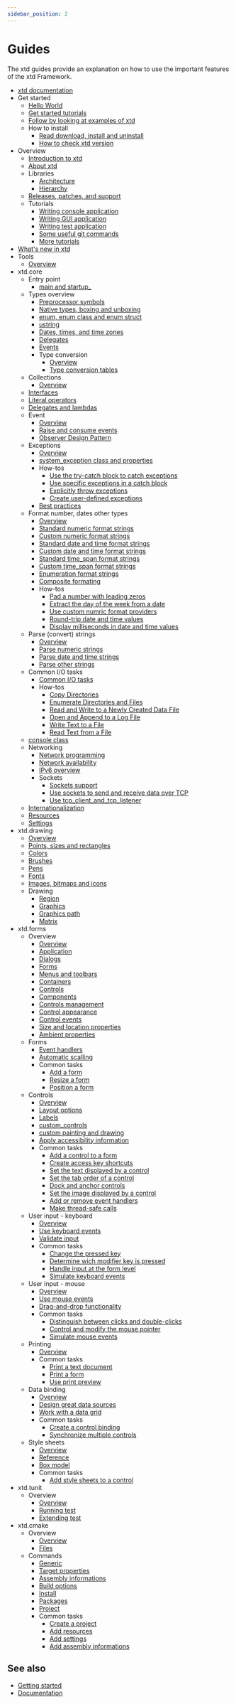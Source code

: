 ```yaml
---
sidebar_position: 2
---
```


# Guides


The xtd guides provide an explanation on how to use the important features of the xtd Framework. 

* [xtd documentation](xtd_documentation.md)
* Get started
  * [Hello World](Get%20started/hello_world.md)
  * [Get started tutorials](Overview/Tutorials/tutorials.md)
  * [Follow by looking at examples of xtd](https://github.com/gammasoft71/xtd/blob/master/examples/README.md)
  * How to install
    * [Read download, install and uninstall](../../downloads.md)
    * [How to check xtd version](Get%20started/How%20to%20install/check_version.md)
* Overview
  * [Introduction to xtd](Overview/introduction_to_xtd.md)
  * [About xtd](Overview/xtd_explanations.md)
  * Libraries
    * [Architecture](Overview/Libraries/architecture.md)
    * [Hierarchy](Overview/Libraries/hierarchy.md)
  * [Releases, patches, and support](Overview/release_patches_and_support.md)
  * Tutorials
    * [Writing console application](Overview/Tutorials/writing_applicaion_console.md)
    * [Writing GUI application](Overview/Tutorials/writing_applicaion_gui.md)
    * [Writing test application](Overview/Tutorials/writing_applicaion_test.md)
    * [Some useful git commands](Overview/Tutorials/git.md)
    * [More tutorials](Overview/Tutorials/tutorials.md)
* [What's new in xtd](../../news.md)
* Tools
  * [Overview](Tools/tools.md)
* xtd.core
  * Entry point
    * [main and startup_](main_and_startup.md)
  * Types overview
    * [Preprocessor symbols](preprocessor_symbols.md)
    * [Native types, boxing and unboxing](types.md)
    * [enum, enum class and enum struct](enum_class.md)
    * [ustring](ustring.md)
    * [Dates, times, and time zones](date_time.md)
    * [Delegates](delegates.md)
    * [Events](events.md)
    * Type conversion
      * [Overview](type_conversion_overview.md)
      * [Type conversion tables](type_conversion_tables.md)     
  * Collections
    * [Overview](collections.md)
  * [Interfaces](interfaces.md)
  * [Literal operators](literal_operators.md)
  * [Delegates and lambdas](delegates_and_lambdas.md)
  * Event
    * [Overview](handle_and_raise_events.md)
    * [Raise and consume events](raise_and_consume_events.md)
    * [Observer Design Pattern](observer_design_pattern.md)
  * Exceptions
    * [Overview](exceptions.md)
    * [system_exception class and properties](system_exception_class_and_properties.md)
    * How-tos
      * [Use the try-catch block to catch exceptions](exceptions_try_catch.md)
      * [Use specific exceptions in a catch block](exceptions_use_specific_exceptions.md)
      * [Explicitly throw exceptions](explicitly_throw_exception.md)
      * [Create user-defined exceptions](create_user_dined_exceptions.md)
    * [Best practices](exceptions_best_practices.md)
  * Format number, dates other types
    * [Overview](format_overview.md)
    * [Standard numeric format strings](format_standard_numeric_format_strings.md)
    * [Custom numeric format strings](format_custom_numeric_format_strings.md)
    * [Standard date and time format strings](format_standard_date_and_time_format_strings.md)
    * [Custom date and time format strings](format_custom_date_and_time_format_strings.md)
    * [Standard time_span format strings](format_standard_time_span_format_strings.md)
    * [Custom time_span format strings](format_custom_time_span_format_strings.md)
    * [Enumeration format strings](format_enumeration_format_strings.md)
    * [Composite formating](format_composite_formating.md)
    * How-tos
      * [Pad a number with leading zeros](format_pad_a_number_with_leading_zeros.md)
      * [Extract the day of the week from a date](format_extract_the_day_of_the_week_from_date.md)
      * [Use custom numric format providers](format_use_custom_numeric_format_providers.md)
      * [Round-trip date and time values](format_round_trip_date_and_time_values.md)
      * [Display milliseconds in date and time values](format_display_milliseconds_in_date_and_time_values.md)
  * Parse (convert) strings
    * [Overview](parse_overview.md)
    * [Parse numeric strings](parse_numeric_strings.md)
    * [Parse date and time strings](parse_date_and_time_strings.md)
    * [Parse other strings](parse_other_strings.md)
  * Common I/O tasks
    * [Common I/O tasks​](common_io_tasks.md)
    * How-tos
      * [Copy Directories](common_io_tasks_copy_directories.md)
      * [Enumerate Directories and Files](common_io_tasks_enumerate_directories_and_files.md)
      * [Read and Write to a Newly Created Data File](common_io_tasks_read_and_write_to_a_newly_created_data_file.md)
      * [Open and Append to a Log File](common_io_tasks_open_and_append_to_a_log_file.md)
      * [Write Text to a File](common_io_tasks_write_text_to_a_file.md)
      * [Read Text from a File](common_io_tasks_read_text_from_a_file.md)
  * [console class](console_class.md)
  * Networking
    * [Network programming](network_programming.md)
    * [Network availability](network_pavailability.md)
    * [IPv6 overview](ipv6_overview.md)
    * Sockets
      * [Sockets support](socket_support.md)
      * [Use sockets to send and receive data over TCP](sockets_tcp.md)
      * [Use tcp_client_and_tcp_listener](tcp_client_and_tcp_listener.md)
  * [Internationalization](internationalization.md)
  * [Resources](resources.md)
  * [Settings](settings.md)
* xtd.drawing
  * [Overview](drawing.md)
  * [Points, sizes and rectangles](points_sizes_and_rectangles.md)
  * [Colors](colors.md)
  * [Brushes](brushes.md)
  * [Pens](pens.md)
  * [Fonts](fonts.md)
  * [Images, bitmaps and icons](images.md)
  * Drawing
    * [Region](region.md)
    * [Graphics](graphics.md)
    * [Graphics path](graphics_path.md)
    * [Matrix](matrix.md)
* xtd.forms
  * Overview
    * [Overview](xtd_forms_explanations.md)
    * [Application](application_overview.md)
    * [Dialogs](dialogs.md)
    * [Forms](forms.md)
    * [Menus and toolbars](menus_and_toolbars.md)
    * [Containers](containers.md)
    * [Controls](controls.md)
    * [Components](components.md)
    * [Controls management](controls_management.md)
    * [Control appearance](control_appearance.md)
    * [Control events](control_events.md)
    * [Size and location properties](size_and_location_properties.md)
    * [Ambient properties](ambient_properties.md)
  * Forms
    * [Event handlers](event_handlers.md)
    * [Automatic scalling](automatic_scalling.md)
    * Common tasks
      * [Add a form](add_a_form.md)
      * [Resize a form](resize_a_form.md)
      * [Position a form](resize_a_form.md)
  * Controls
    * [Overview](controls_overview.md)
    * [Layout options](position_and_layout_of_controls.md)
    * [Labels](labels.md)
    * [custom_controls](custom_controls.md)
    * [custom painting and drawing](custom_painting_and_drawing.md)
    * [Apply accessibility information](apply_accessibility_information.md)
    * Common tasks
      * [Add a control to a form](add_a_control_to_a_form.md)
      * [Create access key shortcuts](create_access_key_shortcuts.md)
      * [Set the text displayed by a control](set_the_text_displayed_by_a_control.md)
      * [Set the tab order of a control](set_the_tab_order_of_a_control.md)
      * [Dock and anchor controls](dock_and_anchor_controls.md)
      * [Set the image displayed by a control](set_the_image_displayed_by_a_control.md)
      * [Add or remove event handlers](add_or_remove_event_handlers.md)
      * [Make thread-safe calls](thread_safe_control_call.md)
  * User input - keyboard
    * [Overview](keybord_overview.md)
    * [Use keyboard events](use_keyboard_events.md)
    * [Validate input](validate_input.md)
    * Common tasks
      * [Change the pressed key](change_the_pressed_key.md)
      * [Determine wich modifier key is pressed](determine_wich_modifier_key_is_pressed.md)
      * [Handle input at the form level](handle_input_at_the_form_level.md)
      * [Simulate keyboard events](simulate_keyboard_events.md)
  * User input - mouse
    * [Overview](mouse_overview.md)
    * [Use mouse events](use_mouse_events.md)
    * [Drag-and-drop functionality](drag_and_drop_functionality.md)
    * Common tasks
      * [Distinguish between clicks and double-clicks](distinguish_between_clicks_and_double_clicks.md)
      * [Control and modify the mouse pointer](control_and_modify_the_mouse_pointer.md)
      * [Simulate mouse events](simulate_mouse_events.md)
  * Printing
    * [Overview](printing_overview.md)
    * Common tasks
      * [Print a text document](print_a_text_document.md)
      * [Print a form](print_a_form.md)
      * [Use print preview](use_print_preview.md)
  * Data binding
    * [Overview](data_binding_overview.md)
    * [Design great data sources](design_great_data_sources.md)
    * [Work with a data grid](work_with_a_data_grid.md)
    * Common tasks
      * [Create a control binding](create_a_control_binding.md)    
      * [Synchronize multiple controls](synchronize_multiple_controls.md)    
  * Style sheets
    * [Overview](style_sheets_overview.md)
    * [Reference](style_sheets_reference.md)
    * [Box model](style_sheets_box_model.md)
    * Common tasks
      * [Add style sheets to a control](add_style_sheets_to_a_control.md)
* xtd.tunit
  * Overview
    * [Overview](tunit_overview.md)
    * [Running test](writing_applicaion_running_test.md)
    * [Extending test](writing_applicaion_extending_test.md)
* xtd.cmake
  * Overview
    * [Overview](cmake_overview.md)
    * [Files](cmake_files.md)      
  * Commands
    * [Generic](cmake_generic_commands.md)
    * [Target properties](cmake_target_properties_commands.md)
    * [Assembly informations](cmake_assembly_informations_commands.md)
    * [Build options](cmake_build_options_commands.md)
    * [Install](cmake_install_commands.md)
    * [Packages](cmake_packages_commands.md)
    * [Project](cmake_project_commands.md)
    * Common tasks
      * [Create a project](cmake_create_project.md)
      * [Add resources](cmake_add_resources.md)
      * [Add settings](cmake_add_settings.md)
      * [Add assembly informations](cmake_add_assembly_information.md)

## See also

* [Getting started](getting_started.md)
* [Documentation](documentation.md)
